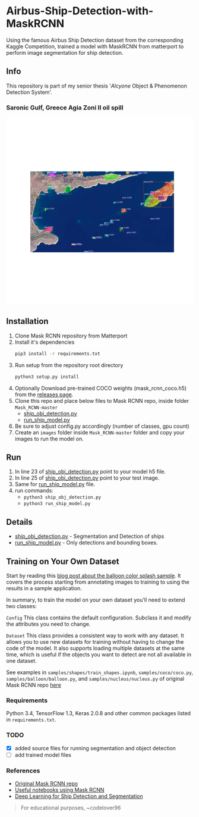 # Airbus-Ship-Detection-with-MaskRCNN
Using the famous Airbus Ship Detection dataset from the corresponding Kaggle Competition,
trained a model with MaskRCNN from matterport to perform image segmentation for ship detection.
## Info
This repository is part of my senior thesis '*Alcyone* Object & Phenomenon Detection System'.

### Saronic Gulf, Greece Agia Zoni II oil spill
![](https://github.com/codelover96/Airbus-Ship-Detection-with-MaskRCNN/blob/main/results/2.png)
## Installation
1. Clone Mask RCNN repository from Matterport
2. Install it's dependencies
   ```bash
   pip3 install -r requirements.txt
   ```
3. Run setup from the repository root directory
    ```bash
    python3 setup.py install
    ``` 
3. Optionally Download pre-trained COCO weights (mask_rcnn_coco.h5) from the [releases page](https://github.com/matterport/Mask_RCNN/releases).
4. Clone this repo and place below files to Mask RCNN repo, inside folder `Mask_RCNN-master` 
   * [ship_obj_detection.py](Mask_RCNN-master/ship_obj_detection.py)
   * [run_ship_model.py](Mask_RCNN-master/run_ship_model.py)
5. Be sure to adjust config.py accordingly (number of classes, gpu count)
6. Create an `images` folder inside `Mask_RCNN-master` folder and copy your images to run the model on.
    
## Run
1.  In line 23 of [ship_obj_detection.py](Mask_RCNN-master/ship_obj_detection.py) point to your model h5 file.
2.  In line 25 of [ship_obj_detection.py](Mask_RCNN-master/ship_obj_detection.py) point to your test image.
3.  Same for [run_ship_model.py](Mask_RCNN-master/run_ship_model.py) file.
4.  run commands:
    * `python3 ship_obj_detection.py`
    * `python3 run_ship_model.py`
## Details
* [ship_obj_detection.py](Mask_RCNN-master/ship_obj_detection.py) - Segmentation and Detection of ships
* [run_ship_model.py](Mask_RCNN-master/run_ship_model.py) - Only detections and bounding boxes.

## Training on Your Own Dataset

Start by reading this [blog post about the balloon color splash sample](https://engineering.matterport.com/splash-of-color-instance-segmentation-with-mask-r-cnn-and-tensorflow-7c761e238b46). It covers the process starting from annotating images to training to using the results in a sample application.

In summary, to train the model on your own dataset you'll need to extend two classes:

```Config```
This class contains the default configuration. Subclass it and modify the attributes you need to change.

```Dataset```
This class provides a consistent way to work with any dataset. 
It allows you to use new datasets for training without having to change 
the code of the model. It also supports loading multiple datasets at the
same time, which is useful if the objects you want to detect are not 
all available in one dataset. 

See examples in `samples/shapes/train_shapes.ipynb`, `samples/coco/coco.py`, `samples/balloon/balloon.py`, and `samples/nucleus/nucleus.py` of
original Mask RCNN repo [here](https://github.com/matterport/Mask_RCNN)

### Requirements
Python 3.4, TensorFlow 1.3, Keras 2.0.8 and other common packages listed in `requirements.txt`.

### TODO
- [x] added source files for running segmentation and object detection
- [ ] add trained model files

### References
* [Original Mask RCNN repo](https://github.com/matterport/Mask_RCNN)
* [Useful notebooks using Mask RCNN](https://github.com/abhinavsagar/kaggle-notebooks)
* [Deep Learning for Ship Detection and Segmentation](https://towardsdatascience.com/deep-learning-for-ship-detection-and-segmentation-71d223aca649)


>For educational purposes, ~codelover96
